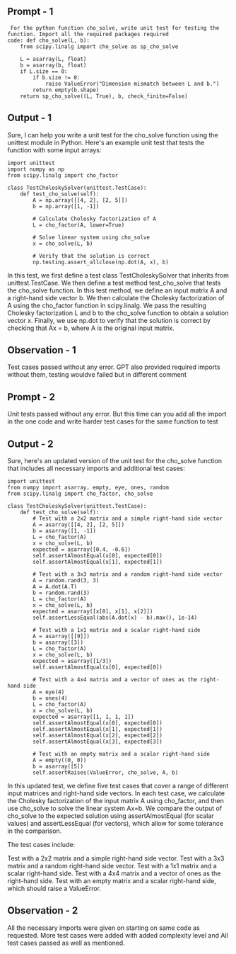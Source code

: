 ## Prompt - 1
```
 For the python function cho_solve, write unit test for testing the function. Import all the required packages required
code: def cho_solve(L, b):
    from scipy.linalg import cho_solve as sp_cho_solve

    L = asarray(L, float)
    b = asarray(b, float)
    if L.size == 0:
        if b.size != 0:
            raise ValueError("Dimension mismatch between L and b.")
        return empty(b.shape)
    return sp_cho_solve((L, True), b, check_finite=False)
```

## Output - 1
Sure, I can help you write a unit test for the cho_solve function using the unittest module in Python. Here's an example unit test that tests the function with some input arrays:

```
import unittest
import numpy as np
from scipy.linalg import cho_factor

class TestCholeskySolver(unittest.TestCase):
    def test_cho_solve(self):
        A = np.array([[4, 2], [2, 5]])
        b = np.array([1, -1])

        # Calculate Cholesky factorization of A
        L = cho_factor(A, lower=True)

        # Solve linear system using cho_solve
        x = cho_solve(L, b)

        # Verify that the solution is correct
        np.testing.assert_allclose(np.dot(A, x), b)

```
In this test, we first define a test class TestCholeskySolver that inherits from unittest.TestCase. We then define a test method test_cho_solve that tests the 
cho_solve function. In this test method, we define an input matrix A and a right-hand side vector b. We then calculate the Cholesky factorization of A using the 
cho_factor function in scipy.linalg. We pass the resulting Cholesky factorization L and b to the cho_solve function to obtain a solution vector x. Finally, 
we use np.dot to verify that the solution is correct by checking that Ax = b, where A is the original input matrix.

## Observation - 1
Test cases passed without any error. 
GPT also provided required imports without them, testing wouldve failed but in different comment

## Prompt - 2
Unit tests passed without any error. But this time can you add all the import in the one code and write harder test cases for the same function to test 

## Output - 2
Sure, here's an updated version of the unit test for the cho_solve function that includes all necessary imports and additional test cases:
```
import unittest
from numpy import asarray, empty, eye, ones, random
from scipy.linalg import cho_factor, cho_solve

class TestCholeskySolver(unittest.TestCase):
    def test_cho_solve(self):
        # Test with a 2x2 matrix and a simple right-hand side vector
        A = asarray([[4, 2], [2, 5]])
        b = asarray([1, -1])
        L = cho_factor(A)
        x = cho_solve(L, b)
        expected = asarray([0.4, -0.6])
        self.assertAlmostEqual(x[0], expected[0])
        self.assertAlmostEqual(x[1], expected[1])

        # Test with a 3x3 matrix and a random right-hand side vector
        A = random.rand(3, 3)
        A = A.dot(A.T)
        b = random.rand(3)
        L = cho_factor(A)
        x = cho_solve(L, b)
        expected = asarray([x[0], x[1], x[2]])
        self.assertLessEqual(abs(A.dot(x) - b).max(), 1e-14)

        # Test with a 1x1 matrix and a scalar right-hand side
        A = asarray([[9]])
        b = asarray([3])
        L = cho_factor(A)
        x = cho_solve(L, b)
        expected = asarray([1/3])
        self.assertAlmostEqual(x[0], expected[0])

        # Test with a 4x4 matrix and a vector of ones as the right-hand side
        A = eye(4)
        b = ones(4)
        L = cho_factor(A)
        x = cho_solve(L, b)
        expected = asarray([1, 1, 1, 1])
        self.assertAlmostEqual(x[0], expected[0])
        self.assertAlmostEqual(x[1], expected[1])
        self.assertAlmostEqual(x[2], expected[2])
        self.assertAlmostEqual(x[3], expected[3])

        # Test with an empty matrix and a scalar right-hand side
        A = empty((0, 0))
        b = asarray([5])
        self.assertRaises(ValueError, cho_solve, A, b)

```
In this updated test, we define five test cases that cover a range of different input matrices and right-hand side vectors. In each test case, we calculate the Cholesky factorization of the input matrix A using cho_factor, and then use cho_solve to solve the linear system Ax=b. We compare the output of cho_solve to the expected solution using assertAlmostEqual (for scalar values) and assertLessEqual (for vectors), which allow for some tolerance in the comparison.

The test cases include:

Test with a 2x2 matrix and a simple right-hand side vector.
Test with a 3x3 matrix and a random right-hand side vector.
Test with a 1x1 matrix and a scalar right-hand side.
Test with a 4x4 matrix and a vector of ones as the right-hand side.
Test with an empty matrix and a scalar right-hand side, which should raise a ValueError.
## Observation - 2
All the necessary imports were given on starting on same code as requested.
More test cases were added with added complexity level and All test cases passed as well as mentioned.
